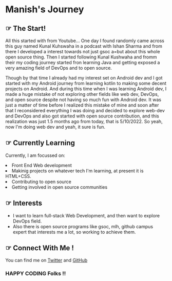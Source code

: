 # Manish's Journey

## ☞ The Start!

All this started with from Youtube...
One day I found randomly came across this guy named Kunal Kuhswaha in a podcast with Ishan Sharma and from there I developed a interest towards not just gsoc a=but about this whole open source thing. Then I started following Kunal Kushwaha and fromm their my coding journey started fron learning Java and getting exposed a very amazing field of DevOps and to open source. 

Though by that time I already had my interest set on Android dev and I got started with my Android journey from learning kotlin to making some decent projects on Android. And during this time when I was learning Android dev, I made a huge mistake of not exploring other fields like web dev, DevOps, and open source despite not having so much fun with Android dev. It was just a matter of time before I realized this mistake of mine and soon after that I reconsidered everything I was doing and decided to explore web-dev and DevOps and also got started with open source contribution, and this realization was just 1.5 months ago from today, that is 5/10/2022. So yeah, now I'm doing web dev and yeah, it sure is fun.


## ☞ Currently Learning

Currently, I am focussed on:
<li> Front End Web development </li>
<li> Makinig projects on whatever tech I'm learning, at present it is HTML+CSS. </li>
<li> Contributing to open source </li>
<li> Getting involved in open source communities</li>


## ☞ Interests

- I want to learn full-stack Web Development, and then want to explore DevOps field. 
- Also there is open source programs like gsoc, mlh, github campus expert that interests me a lot, so working to achieve them. 

## ☞ Connect With Me !

You can find me on [Twitter](https://twitter.com/_heismanish) and [GitHub](https://github.com/Heismanish)

### HAPPY CODING Folks !!
